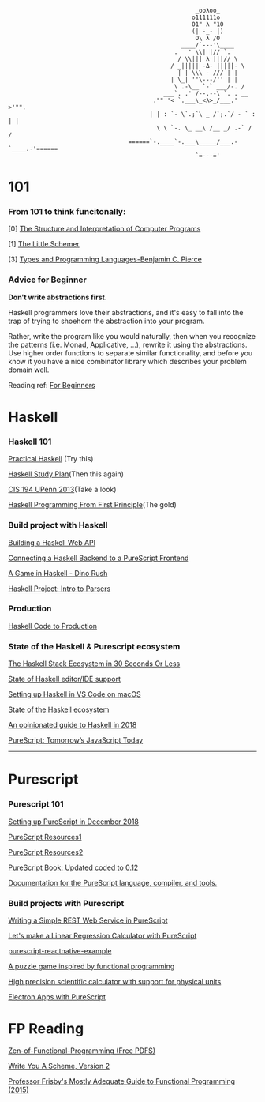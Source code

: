                                                          _ooλoo_
                                                        o111111o
                                                        01" λ "10
                                                        (| -_- |)
                                                         O\ λ /O
                                                     ____/`---'\____
                                                   .   ' \\| |// `.
                                                    / \\||| λ |||// \
                                                  / _||||| -Δ- |||||- \
                                                    | | \\\ - /// | |
                                                  | \_| ''\---/'' | |
                                                   \ .-\__ `-` ___/-. /
                                                ___`. .' /--.--\ `. . __
                                             ."" '< `.___\_<λ>_/___.' >'"".
                                            | | : `- \`.;`\ _ /`;.`/ - ` : | |
                                              \ \ `-. \_ __\ /__ _/ .-` / /
                                      ======`-.____`-.___\_____/___.-`____.-'======
                                                         `=---='


# 101

### From 101 to think funcitonally:

[0] [The Structure and Interpretation of Computer Programs](https://github.com/allenleein/brains/blob/master/Zen-of-Functional-Programming/(883)The%20Structure%20and%20Interpretation%20of%20Computer%20Programs.pdf)

[1] [The Little Schemer](https://github.com/allenleein/brains/blob/master/Zen-of-Functional-Programming/The_Little_Schemer_4th.pdf)

[3] [Types and Programming Languages-Benjamin C. Pierce](https://github.com/allenleein/brains/blob/master/Zen-of-Functional-Programming/Types%20and%20Programming%20Languages-Benjamin%20C.%20Pierce.pdf)

### Advice for Beginner

**Don't write abstractions first**. 

Haskell programmers love their abstractions, and it's easy to fall into the trap of trying to shoehorn the abstraction into your program. 

Rather, write the program like you would naturally, then when you recognize the patterns (i.e. Monad, Applicative, ...), rewrite it using the abstractions. Use higher order functions to separate similar functionality, and before you know it you have a nice combinator library which describes your problem domain well. 

Reading ref: [For Beginners](https://argumatronic.com/posts/1970-01-01-beginners.html)


# Haskell

### Haskell 101

[Practical Haskell](http://seanhess.github.io/) (Try this)

[Haskell Study Plan](https://github.com/soupi/haskell-study-plan)(Then this again)

[CIS 194 UPenn 2013](http://www.seas.upenn.edu/~cis194/spring13/lectures.html)(Take a look)

[Haskell Programming From First Principle](https://github.com/allenleein/brains/blob/master/Zen-of-Functional-Programming/Haskell%20Programming%20From%20First%20Principle.pdf)(The gold)

### Build project with Haskell

[Building a Haskell Web API ](https://lettier.github.io/posts/2016-07-15-building-a-haskell-web-api.html)

[Connecting a Haskell Backend to a PureScript Frontend](https://www.stackbuilders.com/tutorials/functional-full-stack/purescript-bridge/)

[A Game in Haskell - Dino Rush](http://jxv.io/blog/2018-02-28-A-Game-in-Haskell.html)

[Haskell Project: Intro to Parsers](https://commentedcode.org/blog/2017/05/21/haskell-project-intro-to-parsers/)

### Production

[Haskell Code to Production](https://www.reddit.com/r/haskell/comments/7dtmha/what_is_the_easiest_way_to_deploy_haskell_code_to/)


### State of the Haskell & Purescript ecosystem

[The Haskell Stack Ecosystem in 30 Seconds Or Less](https://chrisconlan.com/the-haskell-package-ecosystem-in-30-seconds-or-less/)

[State of Haskell editor/IDE support](https://github.com/rainbyte/haskell-ide-chart)

[Setting up Haskell in VS Code on macOS](https://medium.com/@dogwith1eye/setting-up-haskell-in-vs-code-on-macos-d2cc1ce9f60a)

[State of the Haskell ecosystem](https://github.com/Gabriel439/post-rfc/blob/master/sotu.md#server-side-programming)

[An opinionated guide to Haskell in 2018](https://lexi-lambda.github.io/blog/2018/02/10/an-opinionated-guide-to-haskell-in-2018/)

[PureScript: Tomorrow’s JavaScript Today](https://www.youtube.com/watch?v=5AtyWgQ3vv0)

---

# Purescript

### Purescript 101

[Setting up PureScript in December 2018](https://qiita.com/kimagure/items/570e6f2bbce5b4724564)

[PureScript Resources1](https://purescript-resources.readthedocs.io/en/latest/)

[PureScript Resources2](https://github.com/JordanMartinez/purescript-jordans-reference)

[PureScript Book: Updated coded to 0.12](https://github.com/dwhitney/purescript-book/tree/master/text)

[Documentation for the PureScript language, compiler, and tools.](https://github.com/purescript/documentation)


### Build projects with Purescript

[Writing a Simple REST Web Service in PureScript](https://abhinavsarkar.net/posts/ps-simple-rest-service/)

[Let's make a Linear Regression Calculator with PureScript](https://lettier.github.io/posts/2017-01-15-linear-regression-and-the-amazing-beard.html)

[purescript-reactnative-example](https://github.com/doolse/purescript-reactnative-example)

[A puzzle game inspired by functional programming](https://github.com/sharkdp/cube-composer/)

[High precision scientific calculator with support for physical units](https://github.com/sharkdp/insect)

[Electron Apps with PureScript](https://kritzcreek.github.io/posts/2016-07-05-purescript-electron.html)


# FP Reading

[Zen-of-Functional-Programming (Free PDFS)](https://github.com/allenleein/brains/tree/master/Zen-of-Functional-Programming)

[Write You A Scheme, Version 2](https://wespiser.com/writings/wyas/home.html)

[Professor Frisby's Mostly Adequate Guide to Functional Programming (2015) ](https://mostly-adequate.gitbooks.io/mostly-adequate-guide/)

